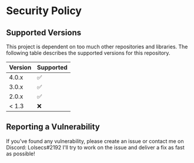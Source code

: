 # Security Policy

## Supported Versions

This project is dependent on too much other repositories and libraries. The following table describes the supported versions for this repository.

| Version | Supported          |
| ------- | ------------------ |
| 4.0.x   | :white_check_mark: |
| 3.0.x   | :white_check_mark: |
| 2.0.x   | :white_check_mark: |
| < 1.3   | :x:                |

## Reporting a Vulnerability

If you've found any vulnerability, please create an issue or contact me on Discord: Lolsecs#2192
I'll try to work on the issue and deliver a fix as fast as possible!